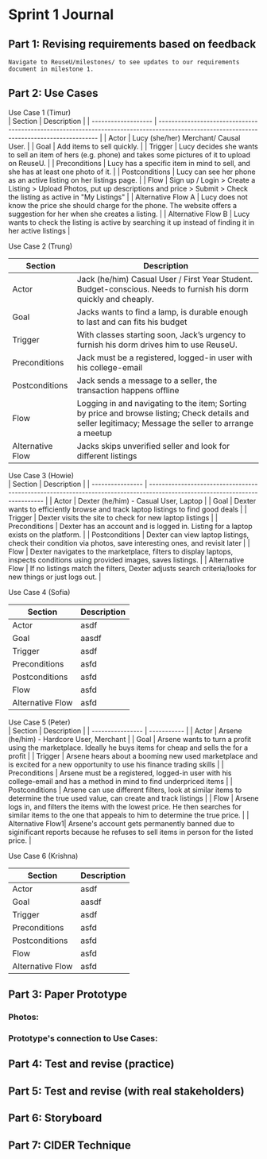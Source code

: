 # Sprint 1 Journal

## Part 1: Revising requirements based on feedback
    Navigate to ReuseU/milestones/ to see updates to our requirements document in milestone 1.

## Part 2: Use Cases

Use Case  1   (Timur)            
| Section             | Description                                                                                                                               |
| ------------------- | ----------------------------------------------------------------------------------------------------------------------------------------- |
| Actor               | Lucy (she/her)  Merchant/ Causal User.                                                                                                    |
| Goal                | Add items to sell quickly.                                                                                                                |
| Trigger             | Lucy decides she wants to sell an item of hers (e.g. phone) and takes some pictures of it to upload on ReuseU.                            |
| Preconditions       | Lucy has a specific item in mind to sell, and she has at least one photo of it.                                                           |
| Postconditions      | Lucy can see her phone as an active listing on her listings page.                                                                         |
| Flow                | Sign up / Login > Create a Listing > Upload Photos, put up descriptions and price > Submit > Check the listing as active in "My Listings" |
| Alternative Flow  A | Lucy does not know the price she should charge for the phone. The website offers a suggestion  for her when she creates a listing.        |
| Alternative Flow B  | Lucy wants to check the listing is active by searching it up instead of finding it in her active listings                                 |


 Use Case  2  (Trung)

| Section          | Description                                                                                                                                             |
| ---------------- | ------------------------------------------------------------------------------------------------------------------------------------------------------- |
| Actor            | Jack (he/him) Casual User / First Year Student. Budget-conscious. Needs to furnish his dorm quickly and cheaply.                                        |
| Goal             | Jacks wants to find a lamp, is durable enough to last and can fits his budget                                                                           |
| Trigger          | With classes starting soon, Jack’s urgency to furnish his dorm drives him to use ReuseU.                                                                |
| Preconditions    | Jack must be a registered, logged-in user with his college-email                                                                                        |
| Postconditions   | Jack sends a message to a seller, the transaction happens offline                                                                                       |
| Flow             | Logging in and navigating to the item; Sorting by price and browse listing; Check details and seller legitimacy; Message the seller to arrange a meetup |
| Alternative Flow | Jacks skips unverified seller and look for different listings                                                                                           |


Use Case  3    (Howie)           
| Section          | Description                                                                                                                 |
| ---------------- | --------------------------------------------------------------------------------------------------------------------------- |
| Actor            | Dexter (he/him) - Casual User, Laptop                                                                                       |
| Goal             | Dexter wants to efficiently browse and track laptop listings to find good deals                                             |
| Trigger          | Dexter visits the site to check for new laptop listings                                                                     |
| Preconditions    | Dexter has an account and is logged in. Listing for a laptop exists on the platform.                                        |
| Postconditions   | Dexter can view laptop listings, check their condition via photos, save interesting ones, and revisit later                 |
| Flow             | Dexter navigates to the marketplace, filters to display laptops, inspects conditions using provided images, saves listings. |
| Alternative Flow | If no listings match the filters, Dexter adjusts search criteria/looks for new things or just logs out.                     |


 Use Case  4  (Sofia)
   
| Section          | Description |
| ---------------- | ----------- |
| Actor            | asdf        |
| Goal             | aasdf       |
| Trigger          | asdf        |
| Preconditions    | asfd        |
| Postconditions   | asfd        |
| Flow             | asfd        |
| Alternative Flow | asfd        |

Use Case  5    (Peter)          
| Section          | Description |
| ---------------- | ----------- |
| Actor            | Arsene (he/him) - Hardcore User, Merchant        |
| Goal             | Arsene wants to turn a profit using the marketplace. Ideally he buys items for cheap and sells the for a profit                       |
| Trigger          | Arsene hears about a booming new used marketplace and is excited for a new opportunity to use his finance trading skills              |
| Preconditions    | Arsene must be a registered, logged-in user with his college-email and has a method in mind to find underpriced items                 |
| Postconditions   | Arsene can use different filters, look at similar items to determine the true used value, can create and track listings               |
| Flow             | Arsene logs in, and filters the items with the lowest price. He then searches for similar items to the one that appeals to him to determine the true price.  |
| Alternative Flow1| Arsene's account gets permanently banned due to siginificant reports because he refuses to sell items in person for the listed price. |


 Use Case  6  (Krishna)
   
| Section          | Description |
| ---------------- | ----------- |
| Actor            | asdf        |
| Goal             | aasdf       |
| Trigger          | asdf        |
| Preconditions    | asfd        |
| Postconditions   | asfd        |
| Flow             | asfd        |
| Alternative Flow | asfd        |


## Part 3: Paper Prototype

### Photos:

### Prototype's connection to Use Cases:


## Part 4: Test and revise (practice)

## Part 5: Test and revise (with real stakeholders)

## Part 6: Storyboard

## Part 7: CIDER Technique
